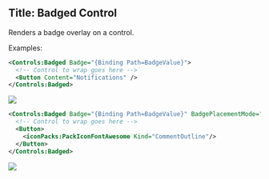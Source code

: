 Title: Badged Control
---

Renders a badge overlay on a control.

Examples:

```xml
<Controls:Badged Badge="{Binding Path=BadgeValue}">
  <!-- Control to wrap goes here -->
  <Button Content="Notifications" />
</Controls:Badged>
```

![]({{site.baseurl}}/images/badged-control-button.png)

```xml
<Controls:Badged Badge="{Binding Path=BadgeValue}" BadgePlacementMode="BottomRight">
  <!-- Control to wrap goes here -->
  <Button>
    <iconPacks:PackIconFontAwesome Kind="CommentOutline"/>
  </Button>
</Controls:Badged>
```

![]({{site.baseurl}}/images/badged-control-button-icon.png)